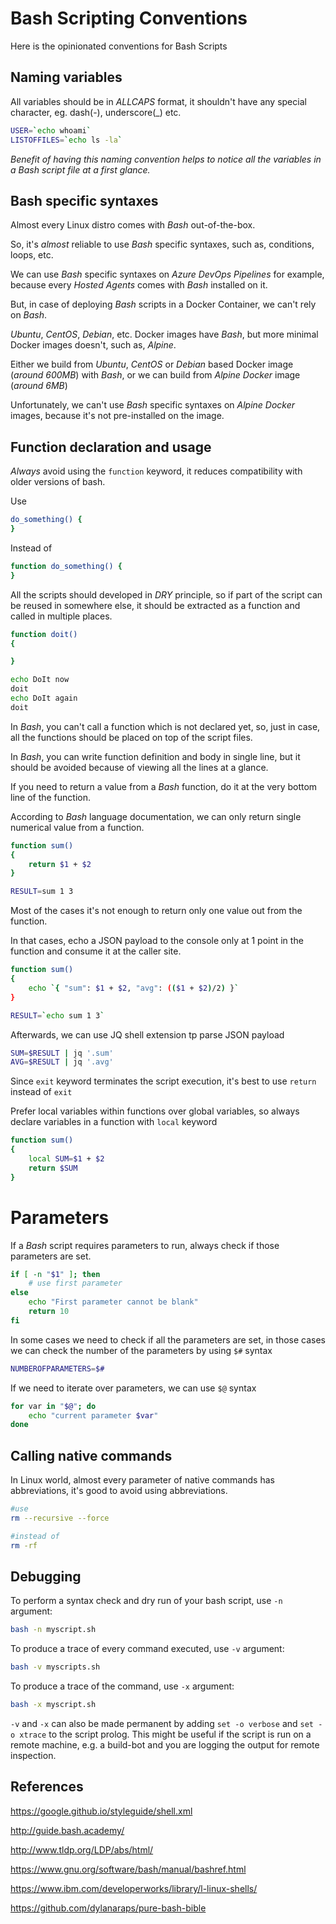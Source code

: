 # Bash Scripting Conventions

Here is the opinionated conventions for Bash Scripts

## Naming variables

All variables should be in _ALLCAPS_ format, it shouldn't have any special character, eg. dash(-), underscore(_) etc.

```bash
USER=`echo whoami`
LISTOFFILES=`echo ls -la`
```

_Benefit of having this naming convention helps to notice all the variables in a Bash script file at a first glance._

## Bash specific syntaxes

Almost every Linux distro comes with _Bash_ out-of-the-box.

So, it's _almost_ reliable to use _Bash_ specific syntaxes, such as, conditions, loops, etc.

We can use _Bash_ specific syntaxes on _Azure DevOps Pipelines_ for example, because every _Hosted Agents_ comes with _Bash_ installed on it.

But, in case of deploying _Bash_ scripts in a Docker Container, we can't rely on _Bash_.

_Ubuntu_, _CentOS_, _Debian_, etc. Docker images have _Bash_, but more minimal Docker images doesn't, such as, _Alpine_.

Either we build from _Ubuntu_, _CentOS_ or _Debian_ based Docker image (_around 600MB_) with _Bash_, or we can build from _Alpine Docker_ image (_around 6MB_)

Unfortunately, we can't use _Bash_ specific syntaxes on _Alpine Docker_ images, because it's not pre-installed on the image.

## Function declaration and usage

_Always_ avoid using the `function` keyword, it reduces compatibility with older versions of bash.

Use

```bash
do_something() {
}
```

Instead of

```bash
function do_something() {
}
```

All the scripts should developed in _DRY_ principle, so if part of the script can be reused in somewhere else, it should be extracted as a function and called in multiple places.

```bash
function doit()
{

}

echo DoIt now
doit
echo DoIt again
doit
```

In _Bash_, you can't call a function which is not declared yet, so, just in case, all the functions should be placed on top of the script files.

In _Bash_, you can write function definition and body in single line, but it should be avoided because of viewing all the lines at a glance.

If you need to return a value from a _Bash_ function, do it at the very bottom line of the function.

According to _Bash_ language documentation, we can only return single numerical value from a function.

```bash
function sum()
{
    return $1 + $2
}

RESULT=sum 1 3
```

Most of the cases it's not enough to return only one value out from the function.

In that cases, echo a JSON payload to the console only at 1 point in the function and consume it at the caller site.

```bash
function sum()
{
    echo `{ "sum": $1 + $2, "avg": (($1 + $2)/2) }`
}

RESULT=`echo sum 1 3`
```

Afterwards, we can use JQ shell extension tp parse JSON payload

```bash
SUM=$RESULT | jq '.sum'
AVG=$RESULT | jq '.avg'
```

Since `exit` keyword terminates the script execution, it's best to use `return` instead of `exit`

Prefer local variables within functions over global variables, so always declare variables in a function with `local` keyword

```bash
function sum()
{
    local SUM=$1 + $2
    return $SUM
}
```

# Parameters

If a _Bash_ script requires parameters to run, always check if those parameters are set.

```bash
if [ -n "$1" ]; then
    # use first parameter
else
    echo "First parameter cannot be blank"
    return 10
fi
```

In some cases we need to check if all the parameters are set, in those cases we can check the number of the parameters by using `$#` syntax

```bash
NUMBEROFPARAMETERS=$#
```

If we need to iterate over parameters, we can use `$@` syntax

```bash
for var in "$@"; do
    echo "current parameter $var"
done
```

## Calling native commands

In Linux world, almost every parameter of native commands has abbreviations, it's good to avoid using abbreviations.

```bash
#use
rm --recursive --force

#instead of
rm -rf
```

## Debugging

To perform a syntax check and dry run of your bash script, use `-n` argument:

```bash
bash -n myscript.sh
```

To produce a trace of every command executed, use `-v` argument:

```bash
bash -v myscripts.sh
```

To produce a trace of the command, use `-x` argument:

```bash
bash -x myscript.sh
```

`-v` and `-x` can also be made permanent by adding `set -o verbose` and `set -o xtrace` to the script prolog. This might be useful if the script is run on a remote machine, e.g. a build-bot and you are logging the output for remote inspection.

## References

https://google.github.io/styleguide/shell.xml

http://guide.bash.academy/

http://www.tldp.org/LDP/abs/html/

https://www.gnu.org/software/bash/manual/bashref.html

https://www.ibm.com/developerworks/library/l-linux-shells/

https://github.com/dylanaraps/pure-bash-bible
